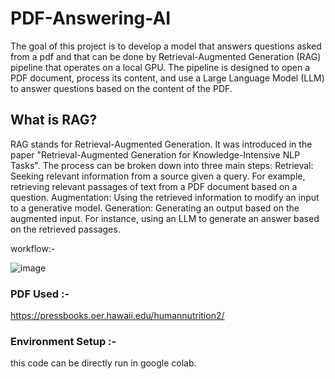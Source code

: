 # PDF-Answering-AI

The goal of this project is to develop a model that answers questions asked from a pdf and that can be done by  Retrieval-Augmented Generation (RAG) pipeline that operates on a local GPU. The pipeline is designed to open a PDF document, process its content, and use a Large Language Model (LLM) to answer questions based on the content of the PDF. 

## What is RAG?

RAG stands for Retrieval-Augmented Generation. It was introduced in the paper "Retrieval-Augmented Generation for Knowledge-Intensive NLP Tasks". The process can be broken down into three main steps:
Retrieval: Seeking relevant information from a source given a query. For example, retrieving relevant passages of text from a PDF document based on a question.
Augmentation: Using the retrieved information to modify an input to a generative model.
Generation: Generating an output based on the augmented input. For instance, using an LLM to generate an answer based on the retrieved passages.

workflow:-

![image](https://github.com/AayushiChoudhary01/PDF-Answering-AI/assets/152921756/603dd705-529b-45cc-bae1-5570e56a146c)

### PDF Used :- 
https://pressbooks.oer.hawaii.edu/humannutrition2/

### Environment Setup :- 
this code can be directly run in google colab.

